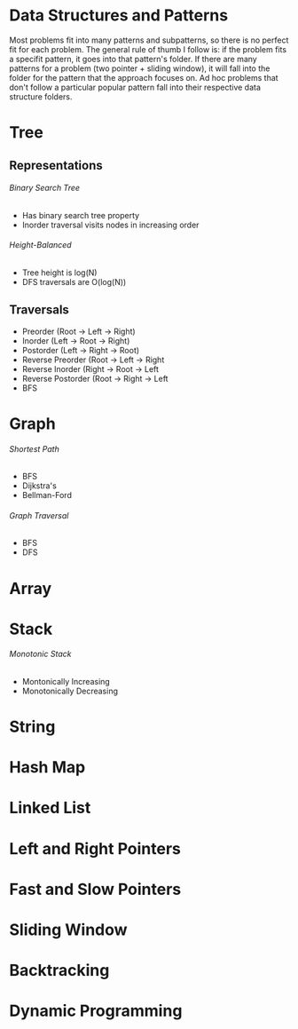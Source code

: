 # Data Structures and Patterns
Most problems fit into many patterns and subpatterns, so there is no perfect fit for each problem. The general rule of thumb I follow is: if the problem fits a specifit pattern, it goes into that pattern's folder. If there are many patterns for a problem (two pointer + sliding window), it will fall into the folder for the pattern that the approach focuses on. Ad hoc problems that don't follow a particular popular pattern fall into their respective data structure folders.
# Tree

## Representations
###### Binary Search Tree
- Has binary search tree property
- Inorder traversal visits nodes in increasing order
###### Height-Balanced
- Tree height is log(N)
- DFS traversals are O(log(N))

## Traversals
- Preorder (Root -> Left -> Right)
- Inorder (Left -> Root -> Right)
- Postorder (Left -> Right -> Root)
- Reverse Preorder (Root -> Left -> Right
- Reverse Inorder (Right -> Root -> Left
- Reverse Postorder (Root -> Right -> Left
- BFS



# Graph
###### Shortest Path
- BFS
- Dijkstra's
- Bellman-Ford
###### Graph Traversal
- BFS
- DFS
# Array
# Stack
###### Monotonic Stack
- Montonically Increasing
- Monotonically Decreasing
# String
# Hash Map
# Linked List
# Left and Right Pointers
# Fast and Slow Pointers
# Sliding Window
# Backtracking
# Dynamic Programming
